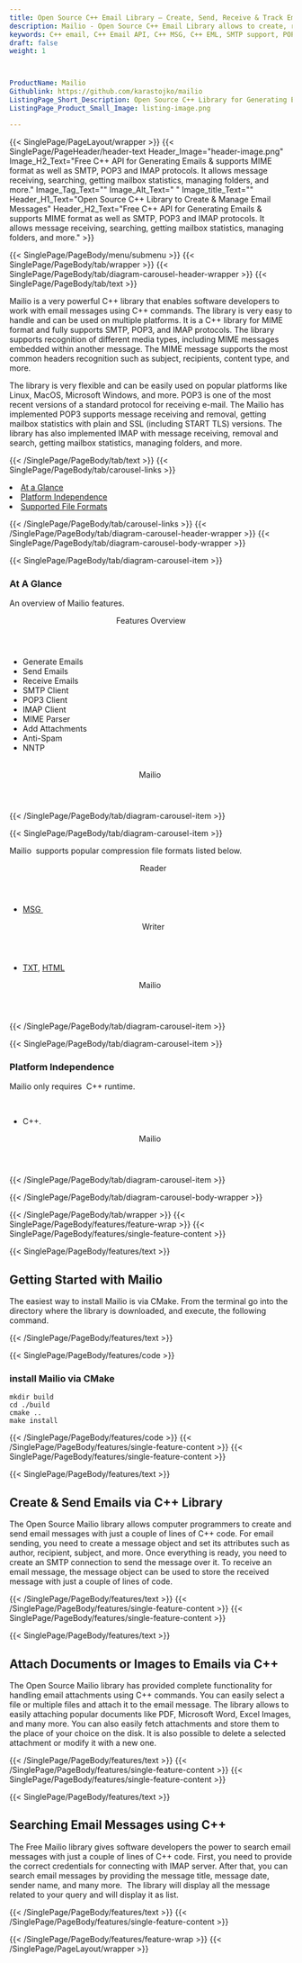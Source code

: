 ```yaml
---
title: Open Source C++ Email Library – Create, Send, Receive & Track Emails
description: Mailio - Open Source C++ Email Library allows to create, rends, receive, search, & Email messages with Attachments supports SMTP, POP3, and IMAP protocols.
keywords: C++ email, C++ Email API, C++ MSG, C++ EML, SMTP support, POP3 support, IMAP protocols, C++ email Library, Open Source outlook Library, C++ MSG programming, C++ MSG APIs, C++ MSG library, create  MSG Documents, EML C++ C++ Libraries, C++ outlook, C++ MSG, C++ EML, send email, receive emails, 
draft: false
weight: 1



ProductName: Mailio
Githublink: https://github.com/karastojko/mailio
ListingPage_Short_Description: Open Source C++ Library for Generating Email Message with Attachments and much more.
ListingPage_Product_Small_Image: listing-image.png 

---
```


{{< SinglePage/PageLayout/wrapper >}}
{{< SinglePage/PageHeader/header-text
Header_Image="header-image.png"
Image_H2_Text="Free C++ API for Generating Emails & supports MIME format as well as SMTP, POP3 and IMAP protocols. It allows message receiving, searching, getting mailbox statistics, managing folders, and more."
Image_Tag_Text=""
Image_Alt_Text=" "
Image_title_Text=""
Header_H1_Text="Open Source C++ Library to Create & Manage Email Messages"
Header_H2_Text="Free C++ API for Generating Emails & supports MIME format as well as SMTP, POP3 and IMAP protocols. It allows message receiving, searching, getting mailbox statistics, managing folders, and more." >}}

{{< SinglePage/PageBody/menu/submenu >}}
{{< SinglePage/PageBody/tab/wrapper >}}
{{< SinglePage/PageBody/tab/diagram-carousel-header-wrapper >}}
{{< SinglePage/PageBody/tab/text >}}



<p>Mailio is a very powerful C++ library that enables software developers to work with email messages using C++ commands. The library is very easy to handle and can be used on multiple platforms. It is a C++ library for MIME format and fully supports SMTP, POP3, and IMAP protocols. The library supports recognition of different media types, including MIME messages embedded within another message. The MIME message supports the most common headers recognition such as subject, recipients, content type, and more.</p>
<p>The library is very flexible and can be easily used on popular platforms like Linux, MacOS, Microsoft Windows, and more. POP3 is one of the most recent versions of a standard protocol for receiving e-mail. The Mailio has implemented POP3 supports message receiving and removal, getting mailbox statistics with plain and SSL (including START TLS) versions. The library has also implemented IMAP with message receiving, removal and search, getting mailbox statistics, managing folders, and more.</p>

{{< /SinglePage/PageBody/tab/text >}}
{{< SinglePage/PageBody/tab/carousel-links >}}

<li data-target="#diagramcarousel" data-slide-to="0"><a href="#">At a Glance</a></li>
<li data-target="#diagramcarousel" data-slide-to="2"><a href="#">Platform Independence</a></li>
<li data-target="#diagramcarousel" data-slide-to="1"><a class="activetab" href="#">Supported File Formats</a></li>


{{< /SinglePage/PageBody/tab/carousel-links >}}
{{< /SinglePage/PageBody/tab/diagram-carousel-header-wrapper >}}
{{< SinglePage/PageBody/tab/diagram-carousel-body-wrapper >}}

{{< SinglePage/PageBody/tab/diagram-carousel-item >}}
<h3>At A Glance</h3>
<p>An overview of Mailio features.</p>
<div class="diagram1 d1-poi">
<div class="d1-row">
<div class="d1-col d1-right"><header>Features Overview</header>
<ul>
<li>Generate Emails</li>
<li>Send Emails</li>
<li>Receive Emails</li>
<li>SMTP Client</li>
<li>POP3 Client</li>
<li>IMAP Client</li>
<li>MIME Parser</li>
<li>Add Attachments</li>
<li>Anti-Spam</li>
<li>NNTP</li>
</ul>
</div>
<!--/left -->
<div class="d1-col d1-right"> </div>
</div>
<div class="d1-logo" style="border: none;"><!--<img src="/templates/fileformat/images/product-logos/compression/net/sharpcompress-header.png" alt="Compression APIs for .NET" />--><header>Mailio </header><footer><small></small></footer></div>
<!--/logo--></div>
<!--/diagram1-->
{{< /SinglePage/PageBody/tab/diagram-carousel-item >}}

{{< SinglePage/PageBody/tab/diagram-carousel-item >}}
<p>Mailio  supports popular compression file formats listed below.</p>
<div class="diagram1 d2  d1-poi">
<div class="d1-row">
<div class="d1-col d1-left"><header><i class="fa fa-arrows-v "> </i> Reader</header>
<ul>
<li><a href="https://docs.fileformat.com/email/msg/">MSG </a></li>
</ul>
</div>
<!--/left-->
<div class="d1-col d1-right"><header><i class="fa  fa-long-arrow-down"> </i> Writer</header>
<ul>
<li><a href="https://docs.fileformat.com/word-processing/txt/">TXT</a>, <a href="https://docs.fileformat.com/web/html/">HTML</a></li>
</ul>
</div>
<!--/right--></div>
<!--/row-->
<div class="d1-logo" style="border: none;"><!--<img src="/templates/fileformat/images/product-logos/compression/net/sharpcompress-header.png" alt="Compression APIs for .NET" />--><header>Mailio </header><footer><small></small></footer></div>
<!--/logo--></div>
<!--/diagram2-->
{{< /SinglePage/PageBody/tab/diagram-carousel-item >}}

{{< SinglePage/PageBody/tab/diagram-carousel-item >}}
<h3>Platform Independence</h3>
<p>Mailio only requires  C++ runtime.</p>
<div class="diagram1 d1-poi">
<div class="d1-row">
<div class="d1-col d1-left"> </div>
<div class="d1-col d1-right"><!--<header><i class="fa fa-cubes">` </i></header-->
<ul>
<li>C++.</li>
</ul>
</div>
<!--/left
    <div class="d1-col d1-right">&nbsp;</div>--> <!--/right--></div>
<!--/row-->
<div class="d1-logo" style="border: none;"><!--<img src="/templates/fileformat/images/product-logos/compression/net/sharpcompress-header.png" alt="Compression APIs for .NET" />--><header>Mailio </header><footer><small></small></footer></div>
<!--/logo--></div>
<!--/diagram2 -->
{{< /SinglePage/PageBody/tab/diagram-carousel-item >}}

{{< /SinglePage/PageBody/tab/diagram-carousel-body-wrapper >}}

{{< /SinglePage/PageBody/tab/wrapper >}}
{{< SinglePage/PageBody/features/feature-wrap >}}
{{< SinglePage/PageBody/features/single-feature-content >}}

{{< SinglePage/PageBody/features/text >}}
<h2 class="h2title">Getting Started with Mailio </h2>
<p>The easiest way to install Mailio is via CMake. From the terminal go into the directory where the library is downloaded, and execute, the following command.</p>
{{< /SinglePage/PageBody/features/text >}}

{{< SinglePage/PageBody/features/code >}}
<h3>install Mailio via CMake</h3>
<pre><code class="html">mkdir build<br>cd ./build<br>cmake ..<br>make install </code></pre>

{{< /SinglePage/PageBody/features/code >}}
{{< /SinglePage/PageBody/features/single-feature-content >}}
{{< SinglePage/PageBody/features/single-feature-content >}}

{{< SinglePage/PageBody/features/text >}}
<h2 class="h2title">Create & Send Emails via C++ Library</h2>
<p>The Open Source Mailio library allows computer programmers to create and send email messages with just a couple of lines of C++ code. For email sending, you need to create a message object and set its attributes such as author, recipient, subject, and more. Once everything is ready, you need to create an SMTP connection to send the message over it. To receive an email message, the message object can be used to store the received message with just a couple of lines of code.</p>

{{< /SinglePage/PageBody/features/text >}}
{{< /SinglePage/PageBody/features/single-feature-content >}}
{{< SinglePage/PageBody/features/single-feature-content >}}

{{< SinglePage/PageBody/features/text >}}
<h2 class="h2title">Attach Documents or Images to Emails via C++</h2>
<p>The Open Source Mailio library has provided complete functionality for handling email attachments using C++ commands. You can easily select a file or multiple files and attach it to the email message. The library allows to easily attaching popular documents like PDF, Microsoft Word, Excel Images, and many more. You can also easily fetch attachments and store them to the place of your choice on the disk. It is also possible to delete a selected attachment or modify it with a new one.</p>

{{< /SinglePage/PageBody/features/text >}}
{{< /SinglePage/PageBody/features/single-feature-content >}}
{{< SinglePage/PageBody/features/single-feature-content >}}

{{< SinglePage/PageBody/features/text >}}
<h2 class="h2title">Searching Email Messages using C++</h2>
<p>The Free Mailio library gives software developers the power to search email messages with just a couple of lines of C++ code. First, you need to provide the correct credentials for connecting with IMAP server. After that, you can search email messages by providing the message title, message date, sender name, and many more.  The library will display all the message related to your query and will display it as list.</p>

{{< /SinglePage/PageBody/features/text >}}
{{< /SinglePage/PageBody/features/single-feature-content >}}

{{< /SinglePage/PageBody/features/feature-wrap >}}
{{< /SinglePage/PageLayout/wrapper >}}